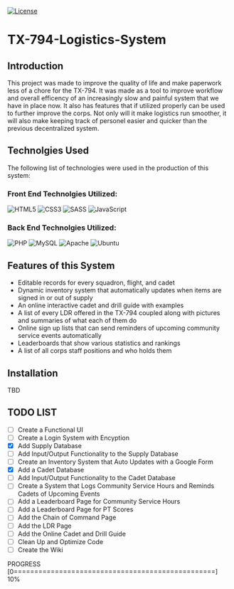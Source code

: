 [![License](https://img.shields.io/badge/License-Apache_2.0-blue.svg)](https://opensource.org/licenses/Apache-2.0)
# TX-794-Logistics-System

## Introduction
 This project was made to improve the quality of life and make paperwork less of a chore for the TX-794. It was made as a 
 tool to improve workflow and overall efficency of an increasingly slow and painful system that we have in place now. It 
 also has features that if utilized properly can be used to further improve the corps. Not only will it make logistics run 
 smoother, it will also make keeping track of personel easier and quicker than the previous decentralized system.

## Technolgies Used
The following list of technologies were used in the production of this system:

### Front End Technolgies Utilized:
![HTML5](https://img.shields.io/badge/html5-%23E34F26.svg?style=for-the-badge&logo=html5&logoColor=white) ![CSS3](https://img.shields.io/badge/css3-%231572B6.svg?style=for-the-badge&logo=css3&logoColor=white) ![SASS](https://img.shields.io/badge/SASS-hotpink.svg?style=for-the-badge&logo=SASS&logoColor=white) ![JavaScript](https://img.shields.io/badge/javascript-%23323330.svg?style=for-the-badge&logo=javascript&logoColor=%23F7DF1E) 
### Back End Technolgies Utilized:
  ![PHP](https://img.shields.io/badge/php-%23777BB4.svg?style=for-the-badge&logo=php&logoColor=white) ![MySQL](https://img.shields.io/badge/mysql-4479A1.svg?style=for-the-badge&logo=mysql&logoColor=white) ![Apache](https://img.shields.io/badge/apache-%23D42029.svg?style=for-the-badge&logo=apache&logoColor=white) ![Ubuntu](https://img.shields.io/badge/Ubuntu-E95420?style=for-the-badge&logo=ubuntu&logoColor=white) 


## Features of this System
- Editable records for every squadron, flight, and cadet
- Dynamic inventory system that automatically updates when items are signed in or out of supply
- An online interactive cadet and drill guide with examples
- A list of every LDR offered in the TX-794 coupled along with pictures and summaries of what each of them do
- Online sign up lists that can send reminders of upcoming community service events automatically
- Leaderboards that show various statistics and rankings
- A list of all corps staff positions and who holds them

## Installation 

 TBD

## TODO LIST
- [ ] Create a Functional UI
- [ ] Create a Login System with Encyption
- [x] Add Supply Database
- [ ] Add Input/Output Functionality to the Supply Database
- [ ] Create an Inventory System that Auto Updates with a Google Form
- [x] Add a Cadet Database
- [ ] Add Input/Output Functionality to the Cadet Database
- [ ] Create a System that Logs Community Service Hours and Reminds Cadets of Upcoming Events
- [ ] Add a Leaderboard Page for Community Service Hours
- [ ] Add a Leaderboard Page for PT Scores
- [ ] Add the Chain of Command Page
- [ ] Add the LDR Page
- [ ] Add the Online Cadet and Drill Guide
- [ ] Clean Up and Optimize Code
- [ ] Create the Wiki

PROGRESS [0=================================================] 10%


